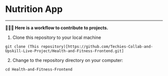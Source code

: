 # Nutrition App

***

__🧑🏽‍💻 Here is a workflow to contribute to projects.__

1. Clone this repository to your local machine

`git clone (This repository)[https://github.com/Techies-Collab-and-Upskill-Live-Project/Health-and-Fitness-Frontend.git]`

2. Change to the repository directory on your computer:

`cd Health-and-Fitness-Frontend`